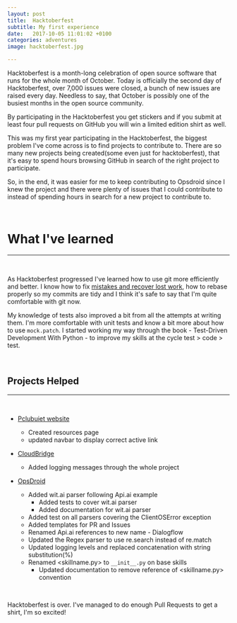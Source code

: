 ```yaml
---
layout: post
title:  Hacktoberfest
subtitle: My first experience
date:   2017-10-05 11:01:02 +0100
categories: adventures
image: hacktoberfest.jpg

---
```

Hacktoberfest is a month-long celebration of open source software that runs for the whole month of October.
Today is officially the second day of Hacktoberfest, over 7,000 issues were closed, a  bunch of new issues are raised every day. Needless to say, that October is possibly one of the busiest months in the open source community.

By participating in the Hacktoberfest you get stickers and if you submit at least four pull requests on GitHub you will win a limited edition shirt as well.

This was my first year participating in the Hacktoberfest, the biggest problem I've come across is to find projects to contribute to. There are so many new projects being created(some even just for hacktoberfest), that it's easy to spend hours browsing GitHub in search of the right project to participate.

So, in the end, it was easier for me to keep contributing to Opsdroid since I knew the project and there were plenty of issues that I could contribute to instead of spending hours in search for a new project to contribute to.


&nbsp;
# What I've learned
----
&nbsp;

As Hacktoberfest progressed I've learned how to use git more efficiently and better. I know how to fix [mistakes and recover lost work]({{site.url}}/_posts/2017-10-20-git-recover-deleted-files.md), how to rebase properly so my commits are tidy and I think it's safe to say that I'm quite comfortable with git now.

My knowledge of tests also improved a bit from all the attempts at writing them. I'm more comfortable with unit tests and know a bit more about how to use `mock.patch`. I started working my way through the book - Test-Driven Development With Python - to improve my skills at the cycle test > code > test.


&nbsp;
## Projects Helped
----
&nbsp;

- [Pclubuiet website](https://github.com/pclubuiet/website)
  - Created resources page
  - updated navbar to display correct active link

- [CloudBridge](https://github.com/gvlproject/cloudbridge)
  - Added logging messages through the whole project

- [OpsDroid](https://github.com/opsdroid/opsdroid)
  - Added wit.ai parser following Api.ai example
      - Added tests to cover wit.ai parser
      - Added documentation for wit.ai parser
  - Added test on all parsers covering the ClientOSError exception
  - Added templates for PR and Issues
  - Renamed Api.ai references to new name - Dialogflow
  - Updated the Regex parser to use re.search instead of re.match
  - Updated logging levels and replaced concatenation with string substitution(%)
  - Renamed <skillname.py> to `__init__.py` on base skills
      - Updated documentation to remove reference of <skillname.py> convention

&nbsp;
&nbsp;

Hacktoberfest is over. I've managed to do enough Pull Requests to get a shirt, I'm so excited!

&nbsp;
